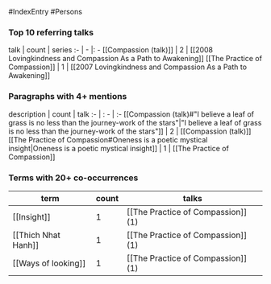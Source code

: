 #IndexEntry #Persons

### Top 10 referring talks
talk | count | series
:- | - |: -
[[Compassion (talk)]] | 2 | [[2008 Lovingkindness and Compassion As a Path to Awakening]]
[[The Practice of Compassion]] | 1 | [[2007 Lovingkindness and Compassion As a Path to Awakening]]

### Paragraphs with 4+ mentions
description | count | talk
:- | : - | :-
[[Compassion (talk)#"I believe a leaf of grass is no less than the journey-work of the stars"\|"I believe a leaf of grass is no less than the journey-work of the stars"]] | 2 | [[Compassion (talk)]]
[[The Practice of Compassion#Oneness is a poetic mystical insight\|Oneness is a poetic mystical insight]] | 1 | [[The Practice of Compassion]]

### Terms with 20+ co-occurrences
term | count | talks
-|-|-
[[Insight]] | 1 | <span class="counts">[[The Practice of Compassion]] (1)</span> 
[[Thich Nhat Hanh]] | 1 | <span class="counts">[[The Practice of Compassion]] (1)</span> 
[[Ways of looking]] | 1 | <span class="counts">[[The Practice of Compassion]] (1)</span> 

